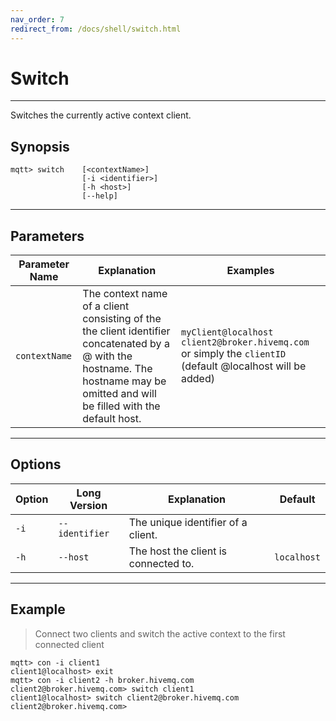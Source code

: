 ```yaml
---
nav_order: 7
redirect_from: /docs/shell/switch.html
---
```


# Switch

***

Switches the currently active context client.

## Synopsis

```
mqtt> switch    [<contextName>]
                [-i <identifier>] 
                [-h <host>]            
                [--help] 
```

***

## Parameters

| Parameter Name  | Explanation                                                                                                                                                                       | Examples                                                                                                      |
|-----------------|-----------------------------------------------------------------------------------------------------------------------------------------------------------------------------------|---------------------------------------------------------------------------------------------------------------|
| ``contextName`` | The context name of a client consisting of the the client identifier concatenated by a @ with the hostname. The hostname may be omitted and will be filled with the default host. | `myClient@localhost`  `client2@broker.hivemq.com` or simply the `clientID` (default @localhost will be added) |

***

## Options

| Option | Long Version     | Explanation                          | Default       |
|--------|------------------|--------------------------------------|---------------|
| ``-i`` | ``--identifier`` | The unique identifier of a client.   |               |
| ``-h`` | ``--host``       | The host the client is connected to. | ``localhost`` |

***

## Example

> Connect two clients and switch the active context to the first connected client

```
mqtt> con -i client1
client1@localhost> exit
mqtt> con -i client2 -h broker.hivemq.com
client2@broker.hivemq.com> switch client1
client1@localhost> switch client2@broker.hivemq.com
client2@broker.hivemq.com>
```
